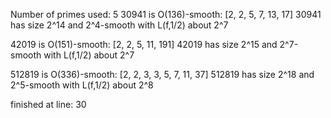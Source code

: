 Number of primes used: 5
30941 is O(136)-smooth:
	 [2, 2, 5, 7, 13, 17]
30941 has size 2^14 and 2^4-smooth with L(f,1/2) about 2^7

42019 is O(151)-smooth:
	 [2, 2, 5, 11, 191]
42019 has size 2^15 and 2^7-smooth with L(f,1/2) about 2^7

512819 is O(336)-smooth:
	 [2, 2, 3, 3, 5, 7, 11, 37]
512819 has size 2^18 and 2^5-smooth with L(f,1/2) about 2^8

finished at line: 30
